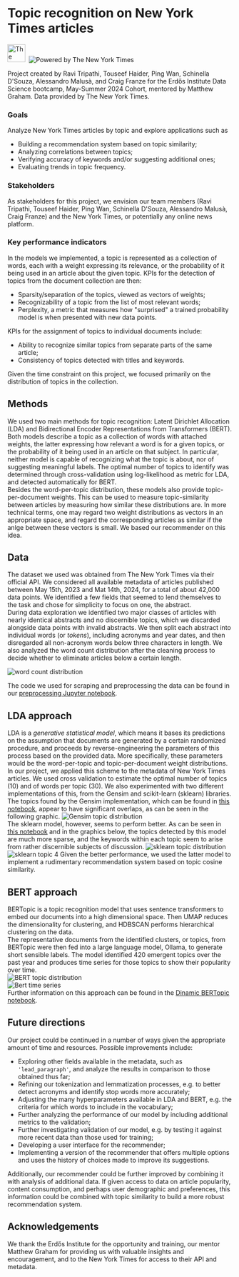# Topic recognition on New York Times articles

<img src="Assets/ErdosLogoNewSmall.png" alt="The Erdős Institute" height=40></img>&nbsp;&nbsp;<img src="Assets/poweredby_nytimes_200a.png" alt="Powered by The New York Times"></img>

Project created by Ravi Tripathi, Touseef Haider, Ping Wan, Schinella D'Souza, Alessandro Malusà, and Craig Franze for the Erdős Institute Data Science bootcamp, May-Summer 2024 Cohort, mentored by Matthew Graham. Data provided by The New York Times.

### Goals

Analyze New York Times articles by topic and explore applications such as
- Building a recommendation system based on topic similarity;
- Analyzing correlations between topics;
- Verifying accuracy of keywords and/or suggesting additional ones;
- Evaluating trends in topic frequency.

### Stakeholders

As stakeholders for this project, we envision our team members (Ravi Tripathi, Touseef Haider, Ping Wan, Schinella D'Souza, Alessandro Malusà, Craig Franze) and the New York Times, or potentially any online news platform.

### Key performance indicators

In the models we implemented, a topic is represented as a collection of words, each with a weight expressing its relevance, or the probability of it being used in an article about the given topic. KPIs for the detection of topics from the document collection are then:
- Sparsity/separation of the topics, viewed as vectors of weights;
- Recognizability of a topic from the list of most relevant words;
- Perplexity, a metric that measures how "surprised" a trained probability model is when presented with new data points.

KPIs for the assignment of topics to individual documents include:
- Ability to recognize similar topics from separate parts of the same article;
- Consistency of topics detected with titles and keywords.

Given the time constraint on this project, we focused primarily on the distribution of topics in the collection.

## Methods

We used two main methods for topic recognition: Latent Dirichlet Allocation (LDA) and Bidirectional Encoder Representations from Transformers (BERT).  
Both models describe a topic as a collection of words with attached weights, the latter expressing how relevant a word is for a given topics, or the probability of it being used in an article on that subject. In particular, neither model is capable of recognizing what the topic is about, nor of suggesting meaningful labels. The optimal number of topics to identify was determined through cross-validation using log-likelihood as metric for LDA, and detected automatically for BERT.  
Besides the word-per-topic distribution, these models also provide topic-per-document weights. This can be used to measure topic-similarity between articles by measuring how similar these distributions are. In more technical terms, one may regard two weight distributions as vectors in an appropriate space, and regard the corresponding articles as similar if the anlge between these vectors is small. We based our recommender on this idea.

## Data

The dataset we used was obtained from The New York Times via their official API. We considered all available metadata of articles published between May 15th, 2023 and Mat 14th, 2024, for a total of about 42,000 data points. We identified a few fields that seemed to lend themselves to the task and chose for simplicity to focus on one, the abstract.  
During data exploration we identified two major classes of articles with nearly identical abstracts and no discernible topics, which we discarded alongside data points with invalid abstracts. We then split each abstract into individual words (or *tokens*), including acronyms and year dates, and then disregarded all non-acronym words below three characters in length. We also analyzed the word count distribution after the cleaning process to decide whether to eliminate articles below a certain length.

![word count distribution](Assets/word_count_distribution.png)

The code we used for scraping and preprocessing the data can be found in our [preprocessing Jupyter notebook](Notebooks/preprocessing.ipynb).

## LDA approach

LDA is a *generative statistical model*, which means it bases its predictions on the assumption that documents are generated by a certain randomized procedure, and proceeds by reverse-engineering the parameters of this process based on the provided data. More specifically, these parameters would be the word-per-topic and topic-per-document weight distributions.  
In our project, we applied this scheme to the metadata of New York Times articles. We used cross validation to estimate the optimal number of topics (10) and of words per topic (30). We also experimented with two different implementations of this, from the Gensim and scikit-learn (sklearn) libraries.  
The topics found by the Gensim implementation, which can be found in [this notebook](Notebooks/lda_gensim_model.ipynb), appear to have significant overlaps, as can be seen in the following graphic.
![Gensim topic distribution](Assets/gensim_vis.png)  
The sklearn model, however, seems to perform better. As can be seen in [this notebook](Notebooks/sklearn_model.ipynb) and in the graphics below, the topics detected by this model are much more sparse, and the keywords within each topic seem to arise from rather discernible subjects of discussion.
![sklearn topic distribution](Assets/sklearn_vis.png)  
![sklearn topic 4](Assets/sklearn_vis_topic4.png)
Given the better performance, we used the latter model to implement a rudimentary recommendation system based on topic cosine similarity.

## BERT approach

BERTopic is a topic recognition model that uses sentence transformers to embed our documents into a high dimensional space. Then UMAP reduces the dimensionality for clustering, and HDBSCAN performs hierarchical clustering on the data.  
The representative documents from the identified clusters, or topics, from BERTopic were then fed into a large language model, Ollama, to generate short sensible labels. The model identified 420 emergent topics over the past year and produces time series for those topics to show their popularity over time.  
![BERT topic distribution](Assets/bert_topics.png)  
![Bert time series](Assets/bert_time_series.png)  
Further information on this approach can be found in the [Dinamic BERTopic notebook](Notebooks/dynamicBERTopic.ipynb).

## Future directions

Our project could be continued in a number of ways given the appropriate amount of time and resources. Possible improvements include:
- Exploring other fields available in the metadata, such as `'lead_paragraph'`, and analyze the results in comparison to those obtained thus far;
- Refining our tokenization and lemmatization processes, e.g. to better detect acronyms and identify stop words more accurately;
- Adjusting the many hyperparameters available in LDA and BERT, e.g. the criteria for which words to include in the vocabulary;
- Further analyzing the performance of our model by including additional metrics to the validation;
- Further investigating validation of our model, e.g. by testing it against more recent data than those used for training;
- Developing a user interface for the recommender;
- Implementing a version of the recommender that offers multiple options and uses the history of choices made to improve its suggestions.

Additionally, our recommender could be further improved by combining it with analysis of additional data. If given access to data on article popularity, content consumption, and perhaps user demographic and preferences, this information could be combined with topic similarity to build a more robust recommendation system.

## Acknowledgements 

We thank the Erdős Institute for the opportunity and training, our mentor Matthew Graham for providing us with valuable insights and encouragement, and to the New York Times for access to their API and metadata. 
